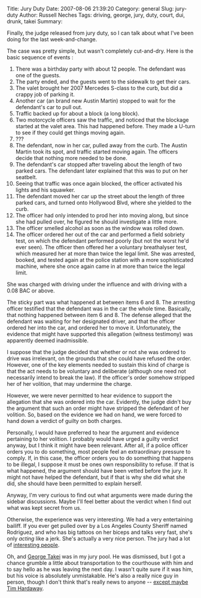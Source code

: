 Title: Jury Duty
Date: 2007-08-06 21:39:20
Category: general
Slug: jury-duty
Author: Russell Neches
Tags: driving, george, jury, duty, court, dui, drunk, takei
Summary: 


Finally, the judge released from jury duty, so I can talk about what
I've been doing for the last week-and-change.

The case was pretty simple, but wasn't completely cut-and-dry. Here is
the basic sequence of events :

1.  There was a birthday party with about 12 people. The defendant was
    one of the guests.
2.  The party ended, and the guests went to the sidewalk to get their
    cars.
3.  The valet brought her 2007 Mercedes S-class to the curb, but did a
    crappy job of parking it.
4.  Another car (an brand new Austin Martin) stopped to wait for the
    defendant's car to pull out.
5.  Traffic backed up for about a block (a long block).
6.  Two motorcycle officers saw the traffic, and noticed that the
    blockage started at the valet area. This had happened before. They
    made a U-turn to see if they could get things moving again.
7.  ???
8.  The defendant, now in her car, pulled away from the curb. The Austin
    Martin took its spot, and traffic started moving again. The officers
    decide that nothing more needed to be done.
9.  The defendant's car stopped after traveling about the length of two
    parked cars. The defendant later explained that this was to put on
    her seatbelt.
10. Seeing that traffic was once again blocked, the officer activated
    his lights and his squawker.
11. The defendant moved her car up the street about the length of three
    parked cars, and turned onto Hollywood Blvd, where she yielded to
    the curb.
12. The officer had only intended to prod her into moving along, but
    since she had pulled over, he figured he should investigate a little
    more.
13. The officer smelled alcohol as soon as the window was rolled down.
14. The officer ordered her out of the car and performed a field
    sobriety test, on which the defendant performed poorly (but not the
    worst he'd ever seen). The officer then offered her a voluntary
    breathalyser test, which measured her at more than twice the legal
    limit. She was arrested, booked, and tested again at the police
    station with a more sophisticated machine, where she once again came
    in at more than twice the legal limit.

She was charged with driving under the influence and with driving with a
0.08 BAC or above.

The sticky part was what happened at between items 6 and 8. The
arresting officer testified that the defendant was in the car the whole
time. Basically, that nothing happened between item 6 and 8. The defense
alleged that the defendant was waiting for her designated driver, and
that the officer ordered her into the car, and ordered her to move it.
Unfortunately, the evidence that might have supported this allegation
(witness testimony) was apparently deemed inadmissible.

I suppose that the judge decided that whether or not she was ordered to
drive was irrelevant, on the grounds that she could have refused the
order. However, one of the key elements needed to sustain this kind of
charge is that the act needs to be voluntary and deliberate (although
one need not necessarily intend to break the law). If the officer's
order somehow stripped her of her volition, that may undermine the
charge.

However, we were never permitted to hear evidence to support the
allegation that she was ordered into the car. Evidently, the judge
didn't buy the argument that such an order might have stripped the
defendant of her volition. So, based on the evidence we had on hand, we
were forced to hand down a verdict of guilty on both charges.

Personally, I would have preferred to hear the argument and evidence
pertaining to her volition. I probably would have urged a guilty verdict
anyway, but I think it might have been relevant. After all, if a police
officer orders you to do something, most people feel an extraordinary
pressure to comply. If, in this case, the officer orders you to do
something that happens to be illegal, I suppose it must be ones own
responsibility to refuse. If that is what happened, the argument should
have been vetted before the jury. It might not have helped the
defendant, but if that is why she did what she did, she should have been
permitted to explain herself.

Anyway, I'm very curious to find out what arguments were made during the
sidebar discussions. Maybe I'll feel better about the verdict when I
find out what was kept secret from us.

Otherwise, the experience was very interesting. We had a very
entertaining bailiff. If you ever get pulled over by a Los Angeles
County Sheriff named Rodriguez, and who has big tattoos on her biceps
and talks very fast, she's only *acting* like a jerk. She's actually a
very nice person. The jury had a lot of [interesting
people](http://rachel.aviles.us/).

Oh, and [George Takei](http://www.imdb.com/name/nm0001786/) was in my
jury pool. He was dismissed, but I got a chance grumble a little about
transportation to the courthouse with him and to say hello as he was
leaving the next day. I wasn't quite sure if it was him, but his voice
is absolutely unmistakable. He's also a really nice guy in person,
though I don't think that's really news to anyone -- [except maybe Tim
Hardaway](http://www.influks.com/post897.html).

